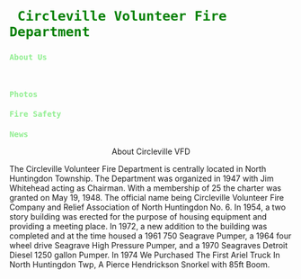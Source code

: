 <!DOCTYPE html>
<code style="color: green"> <h1> Circleville Volunteer Fire Department</h1></code>
</p>


<code style="color: lightgreen"><h3>About Us</h3>
<h3>Photos</h3><h3>Fire Safety</h3><h3>News</h3></code>
</body>
</html>
<html>
<p>
<center>About Circleville VFD</center>

The Circleville Volunteer Fire Department is centrally located in North Huntingdon Township. The Department was organized in 1947 with Jim Whitehead acting as Chairman. With a membership of 25 the charter was granted on May 19, 1948. The official name being Circleville Volunteer Fire Company and Relief Association of North Huntingdon No. 6. In 1954, a two story building was erected for the purpose of housing equipment and providing a meeting place. In 1972, a new addition to the building was completed and at the time housed a 1961 750 Seagrave Pumper, a 1964 four wheel drive Seagrave High Pressure Pumper, and a 1970 Seagraves Detroit Diesel 1250 gallon Pumper. In 1974 We Purchased The First Ariel Truck In North Huntingdon Twp, A Pierce Hendrickson Snorkel with 85ft Boom.
</p>
</html>
